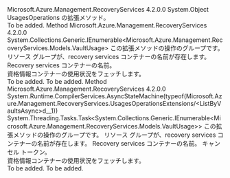 <Type Name="UsagesOperationsExtensions" FullName="Microsoft.Azure.Management.RecoveryServices.UsagesOperationsExtensions">
  <TypeSignature Language="C#" Value="public static class UsagesOperationsExtensions" />
  <TypeSignature Language="ILAsm" Value=".class public auto ansi abstract sealed beforefieldinit UsagesOperationsExtensions extends System.Object" />
  <TypeSignature Language="DocId" Value="T:Microsoft.Azure.Management.RecoveryServices.UsagesOperationsExtensions" />
  <TypeSignature Language="VB.NET" Value="Public Module UsagesOperationsExtensions" />
  <TypeSignature Language="F#" Value="type UsagesOperationsExtensions = class" />
  <AssemblyInfo>
    <AssemblyName>Microsoft.Azure.Management.RecoveryServices</AssemblyName>
    <AssemblyVersion>4.2.0.0</AssemblyVersion>
  </AssemblyInfo>
  <Base>
    <BaseTypeName>System.Object</BaseTypeName>
  </Base>
  <Interfaces />
  <Docs>
    <summary>
            UsagesOperations の拡張メソッド。
            </summary>
    <remarks>To be added.</remarks>
  </Docs>
  <Members>
    <Member MemberName="ListByVaults">
      <MemberSignature Language="C#" Value="public static System.Collections.Generic.IEnumerable&lt;Microsoft.Azure.Management.RecoveryServices.Models.VaultUsage&gt; ListByVaults (this Microsoft.Azure.Management.RecoveryServices.IUsagesOperations operations, string resourceGroupName, string vaultName);" />
      <MemberSignature Language="ILAsm" Value=".method public static hidebysig class System.Collections.Generic.IEnumerable`1&lt;class Microsoft.Azure.Management.RecoveryServices.Models.VaultUsage&gt; ListByVaults(class Microsoft.Azure.Management.RecoveryServices.IUsagesOperations operations, string resourceGroupName, string vaultName) cil managed" />
      <MemberSignature Language="DocId" Value="M:Microsoft.Azure.Management.RecoveryServices.UsagesOperationsExtensions.ListByVaults(Microsoft.Azure.Management.RecoveryServices.IUsagesOperations,System.String,System.String)" />
      <MemberSignature Language="VB.NET" Value="&lt;Extension()&gt;&#xA;Public Function ListByVaults (operations As IUsagesOperations, resourceGroupName As String, vaultName As String) As IEnumerable(Of VaultUsage)" />
      <MemberSignature Language="F#" Value="static member ListByVaults : Microsoft.Azure.Management.RecoveryServices.IUsagesOperations * string * string -&gt; seq&lt;Microsoft.Azure.Management.RecoveryServices.Models.VaultUsage&gt;" Usage="Microsoft.Azure.Management.RecoveryServices.UsagesOperationsExtensions.ListByVaults (operations, resourceGroupName, vaultName)" />
      <MemberType>Method</MemberType>
      <AssemblyInfo>
        <AssemblyName>Microsoft.Azure.Management.RecoveryServices</AssemblyName>
        <AssemblyVersion>4.2.0.0</AssemblyVersion>
      </AssemblyInfo>
      <ReturnValue>
        <ReturnType>System.Collections.Generic.IEnumerable&lt;Microsoft.Azure.Management.RecoveryServices.Models.VaultUsage&gt;</ReturnType>
      </ReturnValue>
      <Parameters>
        <Parameter Name="operations" Type="Microsoft.Azure.Management.RecoveryServices.IUsagesOperations" RefType="this" />
        <Parameter Name="resourceGroupName" Type="System.String" />
        <Parameter Name="vaultName" Type="System.String" />
      </Parameters>
      <Docs>
        <param name="operations">
            この拡張メソッドの操作のグループです。
            </param>
        <param name="resourceGroupName">
            リソース グループが、recovery services コンテナーの名前が存在します。
            </param>
        <param name="vaultName">
            Recovery services コンテナーの名前。
            </param>
        <summary>
            資格情報コンテナーの使用状況をフェッチします。
            </summary>
        <returns>To be added.</returns>
        <remarks>To be added.</remarks>
      </Docs>
    </Member>
    <Member MemberName="ListByVaultsAsync">
      <MemberSignature Language="C#" Value="public static System.Threading.Tasks.Task&lt;System.Collections.Generic.IEnumerable&lt;Microsoft.Azure.Management.RecoveryServices.Models.VaultUsage&gt;&gt; ListByVaultsAsync (this Microsoft.Azure.Management.RecoveryServices.IUsagesOperations operations, string resourceGroupName, string vaultName, System.Threading.CancellationToken cancellationToken = null);" />
      <MemberSignature Language="ILAsm" Value=".method public static hidebysig class System.Threading.Tasks.Task`1&lt;class System.Collections.Generic.IEnumerable`1&lt;class Microsoft.Azure.Management.RecoveryServices.Models.VaultUsage&gt;&gt; ListByVaultsAsync(class Microsoft.Azure.Management.RecoveryServices.IUsagesOperations operations, string resourceGroupName, string vaultName, valuetype System.Threading.CancellationToken cancellationToken) cil managed" />
      <MemberSignature Language="DocId" Value="M:Microsoft.Azure.Management.RecoveryServices.UsagesOperationsExtensions.ListByVaultsAsync(Microsoft.Azure.Management.RecoveryServices.IUsagesOperations,System.String,System.String,System.Threading.CancellationToken)" />
      <MemberSignature Language="F#" Value="static member ListByVaultsAsync : Microsoft.Azure.Management.RecoveryServices.IUsagesOperations * string * string * System.Threading.CancellationToken -&gt; System.Threading.Tasks.Task&lt;seq&lt;Microsoft.Azure.Management.RecoveryServices.Models.VaultUsage&gt;&gt;" Usage="Microsoft.Azure.Management.RecoveryServices.UsagesOperationsExtensions.ListByVaultsAsync (operations, resourceGroupName, vaultName, cancellationToken)" />
      <MemberType>Method</MemberType>
      <AssemblyInfo>
        <AssemblyName>Microsoft.Azure.Management.RecoveryServices</AssemblyName>
        <AssemblyVersion>4.2.0.0</AssemblyVersion>
      </AssemblyInfo>
      <Attributes>
        <Attribute>
          <AttributeName>System.Runtime.CompilerServices.AsyncStateMachine(typeof(Microsoft.Azure.Management.RecoveryServices.UsagesOperationsExtensions/&lt;ListByVaultsAsync&gt;d__1))</AttributeName>
        </Attribute>
      </Attributes>
      <ReturnValue>
        <ReturnType>System.Threading.Tasks.Task&lt;System.Collections.Generic.IEnumerable&lt;Microsoft.Azure.Management.RecoveryServices.Models.VaultUsage&gt;&gt;</ReturnType>
      </ReturnValue>
      <Parameters>
        <Parameter Name="operations" Type="Microsoft.Azure.Management.RecoveryServices.IUsagesOperations" RefType="this" />
        <Parameter Name="resourceGroupName" Type="System.String" />
        <Parameter Name="vaultName" Type="System.String" />
        <Parameter Name="cancellationToken" Type="System.Threading.CancellationToken" />
      </Parameters>
      <Docs>
        <param name="operations">
            この拡張メソッドの操作のグループです。
            </param>
        <param name="resourceGroupName">
            リソース グループが、recovery services コンテナーの名前が存在します。
            </param>
        <param name="vaultName">
            Recovery services コンテナーの名前。
            </param>
        <param name="cancellationToken">
            キャンセル トークン。
            </param>
        <summary>
            資格情報コンテナーの使用状況をフェッチします。
            </summary>
        <returns>To be added.</returns>
        <remarks>To be added.</remarks>
      </Docs>
    </Member>
  </Members>
</Type>